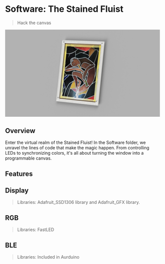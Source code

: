 # Software: The Stained Fluist
>
> Hack the canvas

![Fluist in the Stained glass](/Assets/Images/Rendering.jpeg)

## Overview

Enter the virtual realm of the Stained Fluist! In the Software folder, we unravel the lines of code that make the magic happen. From controlling LEDs to synchronizing colors, it's all about turning the window into a programmable canvas.

## Features
## Display
> Libraries: Adafruit_SSD1306 library and Adafruit_GFX library.

## RGB
> Libraries: FastLED

## BLE
> Libraries: Included in Aurduino